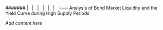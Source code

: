 ####### |   |   |   |   |   |   ├── Analysis of Bond Market Liquidity and the Yield Curve during High Supply Periods

*Add content here*
